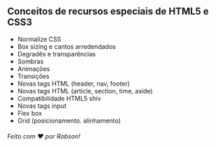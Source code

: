 ## Conceitos de recursos especiais de HTML5 e CSS3

<ul type="square">
    <li>Normalize CSS
    <li>Box sizing e cantos arredendados
    <li>Degradês e transparências
    <li>Sombras
    <li>Animações
    <li>Transições
    <li>Novas tags HTML (header, nav, footer)
    <li>Novas tags HTML (article, section, time, aside)
    <li>Compatibilidade HTML5 shiv
    <li>Novas tags input
    <li>Flex box
    <li>Grid (posicionamento. alinhamento)
</ul>

<h6>Feito com ♥ por Robson!</h6>
